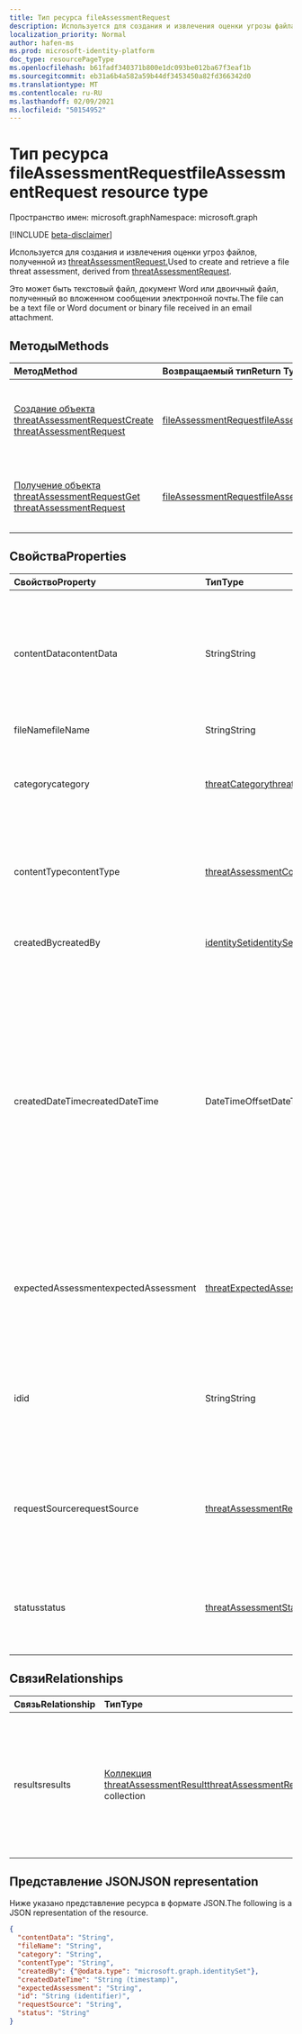 ```yaml
---
title: Тип ресурса fileAssessmentRequest
description: Используется для создания и извлечения оценки угрозы файла.
localization_priority: Normal
author: hafen-ms
ms.prod: microsoft-identity-platform
doc_type: resourcePageType
ms.openlocfilehash: b61fadf340371b800e1dc093be012ba67f3eaf1b
ms.sourcegitcommit: eb31a6b4a582a59b44df3453450a82fd366342d0
ms.translationtype: MT
ms.contentlocale: ru-RU
ms.lasthandoff: 02/09/2021
ms.locfileid: "50154952"
---
```

# <a name="fileassessmentrequest-resource-type"></a><span data-ttu-id="c0f1c-103">Тип ресурса fileAssessmentRequest</span><span class="sxs-lookup"><span data-stu-id="c0f1c-103">fileAssessmentRequest resource type</span></span>

<span data-ttu-id="c0f1c-104">Пространство имен: microsoft.graph</span><span class="sxs-lookup"><span data-stu-id="c0f1c-104">Namespace: microsoft.graph</span></span>

[!INCLUDE [beta-disclaimer](../../includes/beta-disclaimer.md)]

<span data-ttu-id="c0f1c-105">Используется для создания и извлечения оценки угроз файлов, полученной из [threatAssessmentRequest.](threatAssessmentRequest.md)</span><span class="sxs-lookup"><span data-stu-id="c0f1c-105">Used to create and retrieve a file threat assessment, derived from [threatAssessmentRequest](threatAssessmentRequest.md).</span></span>

<span data-ttu-id="c0f1c-106">Это может быть текстовый файл, документ Word или двоичный файл, полученный во вложенном сообщении электронной почты.</span><span class="sxs-lookup"><span data-stu-id="c0f1c-106">The file can be a text file or Word document or binary file received in an email attachment.</span></span>

## <a name="methods"></a><span data-ttu-id="c0f1c-107">Методы</span><span class="sxs-lookup"><span data-stu-id="c0f1c-107">Methods</span></span>

| <span data-ttu-id="c0f1c-108">Метод</span><span class="sxs-lookup"><span data-stu-id="c0f1c-108">Method</span></span>       | <span data-ttu-id="c0f1c-109">Возвращаемый тип</span><span class="sxs-lookup"><span data-stu-id="c0f1c-109">Return Type</span></span> | <span data-ttu-id="c0f1c-110">Описание</span><span class="sxs-lookup"><span data-stu-id="c0f1c-110">Description</span></span> |
|:-------------|:------------|:------------|
| [<span data-ttu-id="c0f1c-111">Создание объекта threatAssessmentRequest</span><span class="sxs-lookup"><span data-stu-id="c0f1c-111">Create threatAssessmentRequest</span></span>](../api/informationprotection-post-threatassessmentrequests.md) | [<span data-ttu-id="c0f1c-112">fileAssessmentRequest</span><span class="sxs-lookup"><span data-stu-id="c0f1c-112">fileAssessmentRequest</span></span>](fileAssessmentRequest.md) | <span data-ttu-id="c0f1c-113">Создайте запрос на оценку файла, опубликовав объект **fileAssessmentRequest.**</span><span class="sxs-lookup"><span data-stu-id="c0f1c-113">Create a new file assessment request by posting a **fileAssessmentRequest** object.</span></span> |
| [<span data-ttu-id="c0f1c-114">Получение объекта threatAssessmentRequest</span><span class="sxs-lookup"><span data-stu-id="c0f1c-114">Get threatAssessmentRequest</span></span>](../api/threatassessmentrequest-get.md) | [<span data-ttu-id="c0f1c-115">fileAssessmentRequest</span><span class="sxs-lookup"><span data-stu-id="c0f1c-115">fileAssessmentRequest</span></span>](fileassessmentrequest.md) | <span data-ttu-id="c0f1c-116">Чтение свойств и связей объекта **fileAssessmentRequest.**</span><span class="sxs-lookup"><span data-stu-id="c0f1c-116">Read the properties and relationships of a **fileAssessmentRequest** object.</span></span> |

## <a name="properties"></a><span data-ttu-id="c0f1c-117">Свойства</span><span class="sxs-lookup"><span data-stu-id="c0f1c-117">Properties</span></span>

| <span data-ttu-id="c0f1c-118">Свойство</span><span class="sxs-lookup"><span data-stu-id="c0f1c-118">Property</span></span>     | <span data-ttu-id="c0f1c-119">Тип</span><span class="sxs-lookup"><span data-stu-id="c0f1c-119">Type</span></span>        | <span data-ttu-id="c0f1c-120">Описание</span><span class="sxs-lookup"><span data-stu-id="c0f1c-120">Description</span></span> |
|:-------------|:------------|:------------|
|<span data-ttu-id="c0f1c-121">contentData</span><span class="sxs-lookup"><span data-stu-id="c0f1c-121">contentData</span></span>|<span data-ttu-id="c0f1c-122">String</span><span class="sxs-lookup"><span data-stu-id="c0f1c-122">String</span></span>|<span data-ttu-id="c0f1c-123">Содержимое файла в кодированном коде Base64.</span><span class="sxs-lookup"><span data-stu-id="c0f1c-123">Base64 encoded file content.</span></span> <span data-ttu-id="c0f1c-124">Содержимое файла не может быть извлечено, так как оно не хранится.</span><span class="sxs-lookup"><span data-stu-id="c0f1c-124">The file content cannot fetch back because it isn't stored.</span></span>|
|<span data-ttu-id="c0f1c-125">fileName</span><span class="sxs-lookup"><span data-stu-id="c0f1c-125">fileName</span></span>|<span data-ttu-id="c0f1c-126">String</span><span class="sxs-lookup"><span data-stu-id="c0f1c-126">String</span></span>|<span data-ttu-id="c0f1c-127">Имя файла.</span><span class="sxs-lookup"><span data-stu-id="c0f1c-127">The file name.</span></span>|
|<span data-ttu-id="c0f1c-128">category</span><span class="sxs-lookup"><span data-stu-id="c0f1c-128">category</span></span>|[<span data-ttu-id="c0f1c-129">threatCategory</span><span class="sxs-lookup"><span data-stu-id="c0f1c-129">threatCategory</span></span>](enums.md#threatcategory-values)|<span data-ttu-id="c0f1c-130">Категория угрозы.</span><span class="sxs-lookup"><span data-stu-id="c0f1c-130">The threat category.</span></span> <span data-ttu-id="c0f1c-131">Возможные значения: `spam`, `phishing`, `malware`.</span><span class="sxs-lookup"><span data-stu-id="c0f1c-131">Possible values are: `spam`, `phishing`, `malware`.</span></span>|
|<span data-ttu-id="c0f1c-132">contentType</span><span class="sxs-lookup"><span data-stu-id="c0f1c-132">contentType</span></span>|[<span data-ttu-id="c0f1c-133">threatAssessmentContentType</span><span class="sxs-lookup"><span data-stu-id="c0f1c-133">threatAssessmentContentType</span></span>](enums.md#threatassessmentcontenttype-values)|<span data-ttu-id="c0f1c-134">Тип контента для оценки угроз.</span><span class="sxs-lookup"><span data-stu-id="c0f1c-134">The content type of threat assessment.</span></span> <span data-ttu-id="c0f1c-135">Возможные значения: `mail`, `url`, `file`.</span><span class="sxs-lookup"><span data-stu-id="c0f1c-135">Possible values are: `mail`, `url`, `file`.</span></span>|
|<span data-ttu-id="c0f1c-136">createdBy</span><span class="sxs-lookup"><span data-stu-id="c0f1c-136">createdBy</span></span>|[<span data-ttu-id="c0f1c-137">identitySet</span><span class="sxs-lookup"><span data-stu-id="c0f1c-137">identitySet</span></span>](identityset.md)|<span data-ttu-id="c0f1c-138">Создатель запроса на оценку угроз.</span><span class="sxs-lookup"><span data-stu-id="c0f1c-138">The threat assessment request creator.</span></span>|
|<span data-ttu-id="c0f1c-139">createdDateTime</span><span class="sxs-lookup"><span data-stu-id="c0f1c-139">createdDateTime</span></span>|<span data-ttu-id="c0f1c-140">DateTimeOffset</span><span class="sxs-lookup"><span data-stu-id="c0f1c-140">DateTimeOffset</span></span>|<span data-ttu-id="c0f1c-141">Тип Timestamp представляет сведения о времени и дате с использованием формата ISO 8601 (всегда применяется формат UTC).</span><span class="sxs-lookup"><span data-stu-id="c0f1c-141">The Timestamp type represents date and time information using ISO 8601 format and is always in UTC time.</span></span> <span data-ttu-id="c0f1c-142">Например, значение полуночи 1 января 2014 г. в формате UTC выглядит так: `'2014-01-01T00:00:00Z'`.</span><span class="sxs-lookup"><span data-stu-id="c0f1c-142">For example, midnight UTC on Jan 1, 2014 would look like this: `'2014-01-01T00:00:00Z'`.</span></span>|
|<span data-ttu-id="c0f1c-143">expectedAssessment</span><span class="sxs-lookup"><span data-stu-id="c0f1c-143">expectedAssessment</span></span>|[<span data-ttu-id="c0f1c-144">threatExpectedAssessment</span><span class="sxs-lookup"><span data-stu-id="c0f1c-144">threatExpectedAssessment</span></span>](enums.md#threatexpectedassessment-values)|<span data-ttu-id="c0f1c-145">Ожидаемая оценка от подавщика.</span><span class="sxs-lookup"><span data-stu-id="c0f1c-145">The expected assessment from submitter.</span></span> <span data-ttu-id="c0f1c-146">Возможные значения: `block`, `unblock`.</span><span class="sxs-lookup"><span data-stu-id="c0f1c-146">Possible values are: `block`, `unblock`.</span></span>|
|<span data-ttu-id="c0f1c-147">id</span><span class="sxs-lookup"><span data-stu-id="c0f1c-147">id</span></span>|<span data-ttu-id="c0f1c-148">String</span><span class="sxs-lookup"><span data-stu-id="c0f1c-148">String</span></span>|<span data-ttu-id="c0f1c-149">Идентификатор запроса на оценку угроз — это глобальный уникальный идентификатор (GUID).</span><span class="sxs-lookup"><span data-stu-id="c0f1c-149">The threat assessment request ID is a globally unique identifier (GUID).</span></span>|
|<span data-ttu-id="c0f1c-150">requestSource</span><span class="sxs-lookup"><span data-stu-id="c0f1c-150">requestSource</span></span>|[<span data-ttu-id="c0f1c-151">threatAssessmentRequestSource</span><span class="sxs-lookup"><span data-stu-id="c0f1c-151">threatAssessmentRequestSource</span></span>](enums.md#threatassessmentrequestsource-values)|<span data-ttu-id="c0f1c-152">Источник запроса на оценку угроз.</span><span class="sxs-lookup"><span data-stu-id="c0f1c-152">The source of threat assessment request.</span></span> <span data-ttu-id="c0f1c-153">Возможные значения: `user`, `administrator`.</span><span class="sxs-lookup"><span data-stu-id="c0f1c-153">Possible values are: `user`, `administrator`.</span></span>|
|<span data-ttu-id="c0f1c-154">status</span><span class="sxs-lookup"><span data-stu-id="c0f1c-154">status</span></span>|[<span data-ttu-id="c0f1c-155">threatAssessmentStatus</span><span class="sxs-lookup"><span data-stu-id="c0f1c-155">threatAssessmentStatus</span></span>](enums.md#threatassessmentstatus-values)|<span data-ttu-id="c0f1c-156">Состояние процесса оценки.</span><span class="sxs-lookup"><span data-stu-id="c0f1c-156">The assessment process status.</span></span> <span data-ttu-id="c0f1c-157">Возможные значения: `pending`, `completed`.</span><span class="sxs-lookup"><span data-stu-id="c0f1c-157">Possible values are: `pending`, `completed`.</span></span>|

## <a name="relationships"></a><span data-ttu-id="c0f1c-158">Связи</span><span class="sxs-lookup"><span data-stu-id="c0f1c-158">Relationships</span></span>

| <span data-ttu-id="c0f1c-159">Связь</span><span class="sxs-lookup"><span data-stu-id="c0f1c-159">Relationship</span></span> | <span data-ttu-id="c0f1c-160">Тип</span><span class="sxs-lookup"><span data-stu-id="c0f1c-160">Type</span></span>        | <span data-ttu-id="c0f1c-161">Описание</span><span class="sxs-lookup"><span data-stu-id="c0f1c-161">Description</span></span> |
|:-------------|:------------|:------------|
|<span data-ttu-id="c0f1c-162">results</span><span class="sxs-lookup"><span data-stu-id="c0f1c-162">results</span></span>|<span data-ttu-id="c0f1c-163">[Коллекция threatAssessmentResult](threatassessmentresult.md)</span><span class="sxs-lookup"><span data-stu-id="c0f1c-163">[threatAssessmentResult](threatassessmentresult.md) collection</span></span>|<span data-ttu-id="c0f1c-164">Коллекция результатов оценки угроз.</span><span class="sxs-lookup"><span data-stu-id="c0f1c-164">A collection of threat assessment results.</span></span> <span data-ttu-id="c0f1c-165">Только для чтения.</span><span class="sxs-lookup"><span data-stu-id="c0f1c-165">Read-only.</span></span> <span data-ttu-id="c0f1c-166">По умолчанию объект a не возвращает это свойство, если к этому `GET /threatAssessmentRequests/{id}` свойству не `$expand` применяется.</span><span class="sxs-lookup"><span data-stu-id="c0f1c-166">By default, a `GET /threatAssessmentRequests/{id}` does not return this property unless you apply `$expand` on it.</span></span>|

## <a name="json-representation"></a><span data-ttu-id="c0f1c-167">Представление JSON</span><span class="sxs-lookup"><span data-stu-id="c0f1c-167">JSON representation</span></span>

<span data-ttu-id="c0f1c-168">Ниже указано представление ресурса в формате JSON.</span><span class="sxs-lookup"><span data-stu-id="c0f1c-168">The following is a JSON representation of the resource.</span></span>

<!-- {
  "blockType": "resource",
  "optionalProperties": [

  ],
  "@odata.type": "microsoft.graph.fileAssessmentRequest",
  "keyProperty": "id"
}-->

```json
{
  "contentData": "String",
  "fileName": "String",
  "category": "String",
  "contentType": "String",
  "createdBy": {"@odata.type": "microsoft.graph.identitySet"},
  "createdDateTime": "String (timestamp)",
  "expectedAssessment": "String",
  "id": "String (identifier)",
  "requestSource": "String",
  "status": "String"
}
```

<!-- uuid: 16cd6b66-4b1a-43a1-adaf-3a886856ed98
2019-02-04 14:57:30 UTC -->
<!-- {
  "type": "#page.annotation",
  "description": "fileAssessmentRequest resource",
  "keywords": "",
  "section": "documentation",
  "tocPath": ""
}-->


